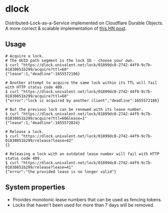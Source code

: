 # dlock

Distributed-Lock-as-a-Service implemented on Cloudflare Durable Objects. A more correct & scalable implementation of [this HN post](https://news.ycombinator.com/item?id=31764026).

## Usage

```
# Acquire a lock.
# The UUID path segment is the lock ID - choose your own.
$ curl "https://dlock.univalent.net/lock/01899dc0-2742-44f9-9c7b-01830851b299/acquire?ttl=60"
{"lease":1,"deadline":1655572186}

# Another attempt to acquire the same lock within its TTL will fail with HTTP status code 409.
$ curl "https://dlock.univalent.net/lock/01899dc0-2742-44f9-9c7b-01830851b299/acquire?ttl=60"
{"error":"lock is acquired by another client","deadline":1655572186}

# But the previous lock can be renewed with its lease number.
$ curl "https://dlock.univalent.net/lock/01899dc0-2742-44f9-9c7b-01830851b299/acquire?ttl=60&lease=1"
{"lease":1,"deadline":1655572824}

# Release a lock.
$ curl "https://dlock.univalent.net/lock/01899dc0-2742-44f9-9c7b-01830851b299/release?lease=42"
{}

# Releasing a lock with an outdated lease number will fail with HTTP status code 409.
$ curl "https://dlock.univalent.net/lock/01899dc0-2742-44f9-9c7b-01830851b299/release?lease=41"
{"error":"the provided lease is no longer valid"}
```

## System properties

- Provides monotonic lease numbers that can be used as fencing tokens.
- Locks that haven't been used for more than 7 days will be removed.
